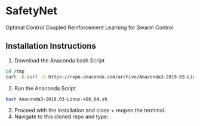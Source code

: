 # SafetyNet

Optimal Control Coupled Reinforcement Learning for Swarm Control

## Installation Instructions
1. Download the Anaconda bash Script
```bash
cd /tmp
curl -O curl -O https://repo.anaconda.com/archive/Anaconda3-2019.03-Linux-x86_64.sh
```
2. Run the Anaconda Script
```bash
bash Anaconda3-2019.03-Linux-x86_64.sh
```
3. Proceed with the installation and close + reopen the terminal.
4. Navigate to this cloned repo and type:
```bash
```
